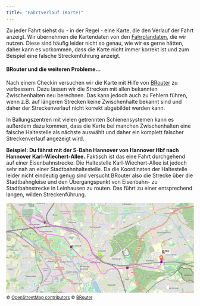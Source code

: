 ```yaml
---
title: "Fahrtverlauf (Karte)"
---
```


Zu jeder Fahrt siehst du - in der Regel - eine Karte, die den Verlauf der Fahrt anzeigt.
Wir übernehmen die Kartendaten von den [Fahrplandaten](/features/timetable), die wir nutzen.
Diese sind häufig leider nicht so genau, wie wir es gerne hätten, daher kann es vorkommen, dass die Karte nicht immer
korrekt ist und zum Beispiel eine falsche Streckenführung anzeigt.

#### BRouter und die weiteren Probleme...

Nach einem Checkin versuchen wir die Karte mit Hilfe
von [BRouter](https://brouter.de/brouter-web/#map=6/51/10/standard&profile=rail) zu verbessern.
Dazu lassen wir die Strecken mit allen bekannten Zwischenhalten neu berechnen.
Das kann jedoch auch zu Fehlern führen, wenn z.B. auf längeren Strecken keine Zwischenhalte bekannt sind und daher der
Streckenverlauf nicht korrekt abgebildet werden kann.

In Ballungszentren mit vielen getrennten Schienensystemen kann es außerdem dazu kommen, dass die Karte bei manchen
Zwischenhalten eine falsche Haltestelle als nächste auswählt und daher ein komplett falscher Streckenverlauf angezeigt
wird.

**Beispiel: Du fährst mit der S-Bahn Hannover von Hannover Hbf nach Hannover Karl-Wiechert-Allee.**
Faktisch ist das eine Fahrt durchgehend auf einer Eisenbahnstrecke.
Die Haltestelle Karl-Wiechert-Allee ist jedoch sehr nah an einer Stadtbahnhaltestelle.
Da die Koordinaten der Haltestelle leider nicht eindeutig genug sind versucht BRouter also die Strecke über die
Stadtbahngleise und den Übergangspunkt von Eisenbahn- zu Stadtbahnstrecke in Leinhausen zu routen.
Das führt zu einer entsprechend langen, wilden Streckenführung.

<img src="error-hannover-hbf-kwa.png">
<small>
    &copy; <a href="https://www.openstreetmap.org/copyright">OpenStreetMap contributors</a>
    &copy; <a href="https://github.com/abrensch/brouter">BRouter</a>
</small>